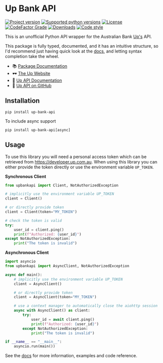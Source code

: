 # Up Bank API

[![Project version](https://img.shields.io/pypi/v/up-bank-api?style=flat-square)](https://pypi.python.org/pypi/up-bank-api)
[![Supported python versions](https://img.shields.io/pypi/pyversions/up-bank-api?style=flat-square)](https://pypi.python.org/pypi/up-bank-api)
[![License](https://img.shields.io/github/license/jcwillox/up-bank-api?style=flat-square)](https://github.com/jcwillox/up-bank-api/blob/main/LICENSE)
[![CodeFactor Grade](https://img.shields.io/codefactor/grade/github/jcwillox/up-bank-api?style=flat-square)](https://www.codefactor.io/repository/github/jcwillox/up-bank-api)
[![Downloads](https://static.pepy.tech/personalized-badge/up-bank-api?period=total&units=international_system&left_color=grey&right_color=brightgreen&left_text=downloads)](https://pepy.tech/project/up-bank-api)
[![Code style](https://img.shields.io/badge/code%20style-black-000000.svg?style=flat-square)](https://github.com/psf/black)

This is an unofficial Python API wrapper for the Australian Bank [Up's](https://up.com.au/) API.

This package is fully typed, documented, and it has an intuitive structure, so I'd recommend just having quick look at the [docs](https://jcwillox.github.io/up-bank-api), and letting syntax completion take the wheel.

- 📚 [Package Documentation](https://jcwillox.github.io/up-bank-api)
- 🕶️ [The Up Website](https://up.com.au)
- 📖 [Up API Documentation](https://developer.up.com.au)
- 🔗 [Up API on GitHub](https://github.com/up-banking/api)

## Installation

```shell
pip install up-bank-api
```

To include async support

```shell
pip install up-bank-api[async]
```

## Usage

To use this library you will need a personal access token which can be retrieved from https://developer.up.com.au. When using this library you can either provide the token directly or use the environment variable `UP_TOKEN`.

**Synchronous Client**

```python
from upbankapi import Client, NotAuthorizedException

# implicitly use the environment variable UP_TOKEN
client = Client()

# or directly provide token
client = Client(token="MY_TOKEN")

# check the token is valid
try:
    user_id = client.ping()
    print(f"Authorized: {user_id}")
except NotAuthorizedException:
    print("The token is invalid")
```

**Asynchronous Client**

```python
import asyncio
from upbankapi import AsyncClient, NotAuthorizedException

async def main():
    # implicitly use the environment variable UP_TOKEN
    client = AsyncClient()

    # or directly provide token
    client = AsyncClient(token="MY_TOKEN")

    # use a context manager to automatically close the aiohttp session
    async with AsyncClient() as client:
        try:
            user_id = await client.ping()
            print(f"Authorized: {user_id}")
        except NotAuthorizedException:
            print("The token is invalid")

if __name__ == "__main__":
    asyncio.run(main())
```

See the [docs](https://jcwillox.github.io/up-bank-api) for more information, examples and code reference.
